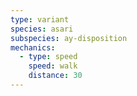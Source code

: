 ```yaml
---
type: variant
species: asari
subspecies: ay-disposition
mechanics:
  - type: speed
    speed: walk
    distance: 30
---
```


